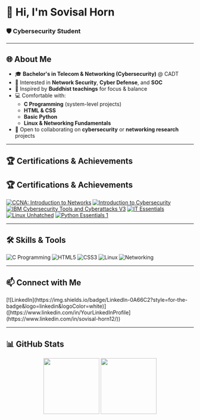 # 👋 Hi, I'm Sovisal Horn
### 🛡️ Cybersecurity Student

---

## 🌐 About Me
- 🎓 **Bachelor's in Telecom & Networking (Cybersecurity)** @ CADT  
- 🔐 Interested in **Network Security**, **Cyber Defense**, and **SOC**  
- 🧘 Inspired by **Buddhist teachings** for focus & balance  
- 💻 Comfortable with:
  - **C Programming** (system-level projects)
  - **HTML & CSS**
  - **Basic Python**
  - **Linux & Networking Fundamentals**
- 🤝 Open to collaborating on **cybersecurity** or **networking research** projects  

---

## 🏆 Certifications & Achievements
## 🏆 Certifications & Achievements

[![CCNA: Introduction to Networks](https://img.shields.io/badge/CCNA-Introduction_to_Networks-blue?style=for-the-badge)](https://www.credly.com/badges/1e8e7d6e-d5c3-4a2e-bc39-3e8c4f8a0d3a)
[![Introduction to Cybersecurity](https://img.shields.io/badge/Introduction_to_Cybersecurity-IBM-blue?style=for-the-badge)](https://www.credly.com/badges/84d1a2c4-7737-4c3f-9d40-dc5f8d0a1b6b)
[![IBM Cybersecurity Tools and Cyberattacks V3](https://img.shields.io/badge/IBM-Cybersecurity_Tools_and_Cyberattacks_v3-blue?style=for-the-badge)](https://www.credly.com/badges/2a0f8200-6e15-4d62-b4d4-f5c8f75b6a1d)
[![IT Essentials](https://img.shields.io/badge/IT_Essentials-Cisco-blue?style=for-the-badge)](https://www.credly.com/badges/0c9fef29-b65b-4d12-8b1c-bf1f5a3d73d3)
[![Linux Unhatched](https://img.shields.io/badge/Linux_Unhatched-Linux-blue?style=for-the-badge)](https://www.credly.com/badges/b3c4a4f0-92a3-4a9b-8e1a-8bbf4df25e5e)
[![Python Essentials 1](https://img.shields.io/badge/Python_Essentials_1-Python-blue?style=for-the-badge)](https://www.credly.com/badges/f8b9d5d8-01b3-4cb3-8b6a-3b8a3e0592c8)


---

## 🛠 Skills & Tools

![C Programming](https://img.shields.io/badge/C%20Programming-00599C?style=for-the-badge&logo=c&logoColor=white)
![HTML5](https://img.shields.io/badge/HTML5-E34F26?style=for-the-badge&logo=html5&logoColor=white)
![CSS3](https://img.shields.io/badge/CSS3-1572B6?style=for-the-badge&logo=css3&logoColor=white)
![Linux](https://img.shields.io/badge/Linux-000000?style=for-the-badge&logo=linux&logoColor=white)
![Networking](https://img.shields.io/badge/Networking-FF6F00?style=for-the-badge&logo=gnubash&logoColor=white)

---


## 📫 Connect with Me  
<p>
[![LinkedIn](https://img.shields.io/badge/LinkedIn-0A66C2?style=for-the-badge&logo=linkedin&logoColor=white)]([https://www.linkedin.com/in/YourLinkedInProfile](https://www.linkedin.com/in/sovisal-horn12/))
</p>

---

## 📊 GitHub Stats  
<p align="center">
  <img src="https://github-readme-stats.vercel.app/api?username=SovisalHorn&show_icons=true&theme=tokyonight" height="150"/>
  <img src="https://github-readme-stats.vercel.app/api/top-langs/?username=SovisalHorn&layout=compact&theme=tokyonight" height="150"/>
</p>

